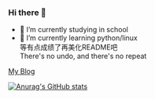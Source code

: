 ### Hi there 👋

- 🔭 I’m currently studying in school
- 🌱 I’m currently learning python/linux  
等有点成绩了再美化README吧   
There's no undo, and there's no repeat  

[My Blog](https://frenchpicnic.github.io/)

[![Anurag's GitHub stats](https://github-readme-stats.vercel.app/api?username=FrenchPicnic&show_icons=true)](https://github.com/anuraghazra/github-readme-stats)
<!-- <img src="https://github-readme-stats.vercel.app/api?username=nighttale&show_icons=true"> -->
